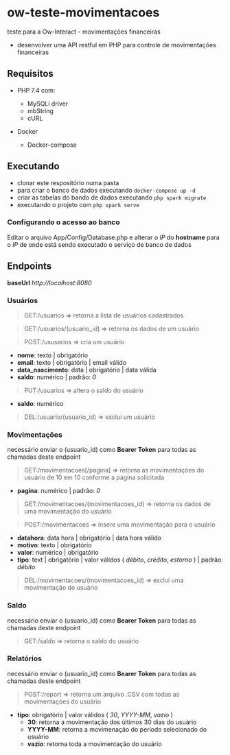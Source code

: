 # ow-teste-movimentacoes
teste para a Ow-Interact - movimentações financeiras

- desenvolver uma API restful em PHP para controle de movimentações financeiras

## Requisitos

- PHP 7.4 com:
  - MySQLi driver
  - mbString
  - cURL

- Docker
  - Docker-compose

## Executando

- clonar este respositório numa pasta
- para criar o banco de dados executando `docker-compose up -d`
- criar as tabelas do bando de dados executando `php spark migrate`
- executando o projeto com `php spark serve`

### Configurando o acesso ao banco

Editar o arquivo App/Config/Database.php e alterar o _IP_ do **hostname** para o _IP_ de onde está sendo executado o serviço de banco de dados

## Endpoints
**baseUrl** _http://localhost:8080_

### Usuários

> GET:/usuarios => retorna a lista de usuários cadastrados

> GET:/usuarios/(usuario_id) => retorna os dados de um usuário

> POST:/ususarios => cria um usuário
  - **nome**: texto | obrigatório
  - **email**: texto | obrigatório | email válido
  - **data_nascimento**: data | obrigatório | data válida
  - **saldo**: numérico | padrão: _0_

> PUT:/usuarios => altera o saldo do usuário
  - **saldo**: numérico

> DEL:/usuario/(usuario_id) => exclui um usuário

### Movimentações

necessário enviar o (usuario_id) como **Bearer Token** para todas as chamadas deste endpoint

> GET:/movimentacoes[/pagina] => retorna as movimentações do usuário de 10 em 10 conforme a página solicitada
  - **pagina**: numérico | padrão: _0_

> GET:/movimentacoes/(movimentacoes_id) => retorna os dados de uma movimentação do usuário

> POST:/movimentacoes => insere uma movimentação para o usuário
  - **datahora**: data hora | obrigatório | data hora válido
  - **motivo**: texto | obrigatório
  - **valor**: numérico | obrigatório
  - **tipo**: text | obrigatório | valor válidos ( _débito_, _crédito_, _estorno_ ) | padrão: _débito_

> DEL:/movimentacoes/(movimentacoes_id) => exclui uma movimentação do usuário

### Saldo

necessário enviar o (usuario_id) como **Bearer Token** para todas as chamadas deste endpoint

> GET:/saldo => retorna o saldo do usuário

### Relatórios

necessário enviar o (usuario_id) como **Bearer Token** para todas as chamadas deste endpoint

> POST:/report => retorna um arquivo .CSV com todas as movimentações do usuário
  - **tipo**: obrigatório | valor válidos ( _30_, _YYYY-MM_, _vazio_ )
    - **30**: retorna a movimentação dos últimos 30 dias do usuário
    - **YYYY-MM**: retorna a movimenação do período selecionado do usuário
    - **vazio**: retorna toda a movimentação do usuário

